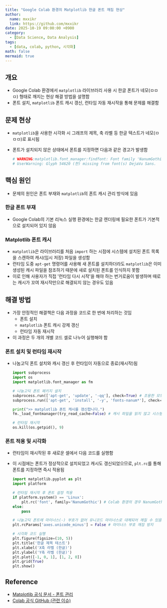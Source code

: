 ```yaml
---
title: "Google Colab 환경의 Matplotlib 한글 폰트 깨짐 현상"
author:
  name: mxxikr
  link: https://github.com/mxxikr
date: 2025-10-19 09:00:00 +0900
category:
  - [Data Science, Data Analysis]
tags:
  - [data, colab, python, 시각화]
math: false
mermaid: true
---
```


## 개요

  - Google Colab 환경에서 `matplotlib` 라이브러리 사용 시 한글 폰트가 네모(ㅁㅁㅁ) 형태로 깨지는 현상 해결 방법을 설명함
  - 폰트 설치, `matplotlib` 폰트 캐시 갱신, 런타임 자동 재시작을 통해 문제를 해결함

## 문제 현상

  - `matplotlib`을 사용한 시각화 시 그래프의 제목, 축 라벨 등 한글 텍스트가 네모(ㅁㅁㅁ)로 표시됨
  - 폰트가 설치되지 않은 상태에서 폰트를 지정하면 다음과 같은 경고가 발생함

    ```python
    # WARNING:matplotlib.font_manager:findfont: Font family 'NanumGothic' not found.
    # UserWarning: Glyph 54620 (한) missing from font(s) DejaVu Sans.
    ```

## 핵심 원인

  - 문제의 원인은 폰트 부재와 `matplotlib`의 폰트 캐시 관리 방식에 있음

### 한글 폰트 부재

  - Google Colab의 기본 리눅스 실행 환경에는 한글 렌더링에 필요한 폰트가 기본적으로 설치되어 있지 않음

### Matplotlib 폰트 캐시

  - `matplotlib`은 라이브러리를 처음 `import` 하는 시점에 시스템에 설치된 폰트 목록을 스캔하여 캐시(임시 저장) 파일을 생성함
  - 런타임 도중 `apt-get` 명령어를 사용해 새 폰트를 설치하더라도 `matplotlib`은 이미 생성된 캐시 파일을 참조하기 때문에 새로 설치된 폰트를 인식하지 못함
  - 이로 인해 사용자가 직접 '런타임 다시 시작'을 해야 하는 번거로움이 발생하며 때로는 캐시가 꼬여 재시작만으로 해결되지 않는 경우도 있음

## 해결 방법

  - 가장 안정적인 해결책은 다음 과정을 코드로 한 번에 처리하는 것임
      - 폰트 설치
      - `matplotlib` 폰트 캐시 강제 갱신
      - 런타임 자동 재시작
  - 이 과정은 두 개의 개별 코드 셀로 나누어 실행해야 함

### 폰트 설치 및 런타임 재시작
  - 나눔고딕 폰트 설치와 캐시 갱신 후 런타임이 자동으로 종료(재시작)됨

    ```python
    import subprocess
    import os
    import matplotlib.font_manager as fm

    # 나눔고딕 폰트 패키지 설치
    subprocess.run(['apt-get', 'update', '-qq'], check=True) # 조용한 모드로 업데이트
    subprocess.run(['apt-get', 'install', '-y', 'fonts-nanum*'], check=True) # 자동 설치, 나눔 폰트 관련 모든 패키지 설치

    print(">> matplotlib 폰트 캐시를 갱신합니다.")
    fm._load_fontmanager(try_read_cache=False) # 캐시 파일을 읽지 않고 시스템의 폰트 목록을 처음부터 다시 스캔하여 캐시를 재생성함

    # 런타임 재시작
    os.kill(os.getpid(), 9)
    ```

### 폰트 적용 및 시각화

  - 런타임이 재시작된 후 새로운 셀에서 다음 코드를 실행함
  - 이 시점에는 폰트가 정상적으로 설치되었고 캐시도 갱신되었으므로, `plt.rc`를 통해 폰트를 지정하면 즉시 적용됨

    ```python
    import matplotlib.pyplot as plt
    import platform

    # 런타임 재시작 후 폰트 설정 적용
    if platform.system() == 'Linux':
        plt.rc('font', family='NanumGothic') # Colab 환경의 경우 NanumGothic 폰트를 기본값으로 설정
    else:
        pass 

    # 나눔고딕 폰트에 마이너스(-) 부호가 없어 유니코드 마이너스로 대체되어 깨질 수 있음
    plt.rcParams['axes.unicode_minus'] = False # 마이너스 부호 깨짐 방지

    # 시각화 코드 실행
    plt.figure(figsize=(10, 5))
    plt.title('한글 제목 테스트')
    plt.xlabel('X축 라벨 (한글)')
    plt.ylabel('Y축 라벨 (한글)')
    plt.plot([-1, 0, 1], [1, 2, 0])
    plt.grid(True)
    plt.show()
    ```

## Reference

  - [Matplotlib 공식 문서 - 폰트 관리](https://matplotlib.org/stable/users/explain/fonts.html)
  - [Colab 공식 GitHub (관련 이슈)](https://github.com/googlecolab/colabtools/issues)